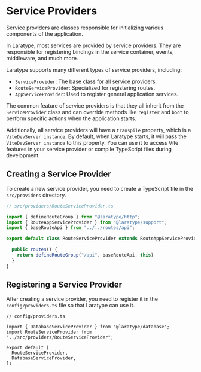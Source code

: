 # Service Providers

Service providers are classes responsible for initializing various components of the application.

In Laratype, most services are provided by service providers. They are responsible for registering bindings in the service container, events, middleware, and much more.

Laratype supports many different types of service providers, including:

- `ServiceProvider`: The base class for all service providers.
- `RouteServiceProvider`: Specialized for registering routes.
- `AppServiceProvider`: Used to register general application services.

The common feature of service providers is that they all inherit from the `ServiceProvider` class and can override methods like `register` and `boot` to perform specific actions when the application starts.

Additionally, all service providers will have a `transpile` property, which is a `ViteDevServer instance`. By default, when Laratype starts, it will pass the `ViteDevServer instance` to this property. You can use it to access Vite features in your service provider or compile TypeScript files during development.

## Creating a Service Provider

To create a new service provider, you need to create a TypeScript file in the `src/providers` directory.

```typescript
// src/providers/RouteServiceProvider.ts

import { defineRouteGroup } from "@laratype/http";
import { RouteAppServiceProvider } from "@laratype/support";
import { baseRouteApi } from "../../routes/api";

export default class RouteServiceProvider extends RouteAppServiceProvider {

  public routes() {
    return defineRouteGroup("/api", baseRouteApi, this)
  }
}

```

## Registering a Service Provider

After creating a service provider, you need to register it in the `config/providers.ts` file so that Laratype can use it.

```typescript{7}
// config/providers.ts

import { DatabaseServiceProvider } from "@laratype/database";
import RouteServiceProvider from "../src/providers/RouteServiceProvider";

export default [
  RouteServiceProvider,
  DatabaseServiceProvider,
];

```
